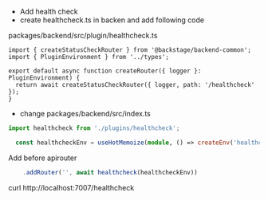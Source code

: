 - Add health check
- create healthcheck.ts in backen and add following code

packages/backend/src/plugin/healthcheck.ts
```
import { createStatusCheckRouter } from '@backstage/backend-common';
import { PluginEnvironment } from '../types';

export default async function createRouter({ logger }: PluginEnvironment) {
  return await createStatusCheckRouter({ logger, path: '/healthcheck' });
}
```
- change packages/backend/src/index.ts

```typescript
import healthcheck from './plugins/healthcheck';
```

```typescript
  const healthcheckEnv = useHotMemoize(module, () => createEnv('healthcheck'));
```

Add before apirouter
```typescript
    .addRouter('', await healthcheck(healthcheckEnv))
```


curl http://localhost:7007/healthcheck